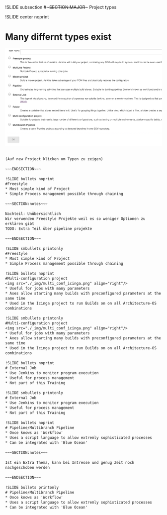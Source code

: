 !SLIDE subsection
#~~~SECTION:MAJOR~~~ Project types

!SLIDE center noprint
# Many differnt types exist

<img src="./_img/project_types_many.png" alt="Default Projekte + einige Plugins" />

~~~SECTION:notes~~~

(Auf new Project klicken um Typen zu zeigen)

~~~ENDSECTION~~~

!SLIDE bullets noprint
#Freestyle
* Most simple kind of Project
* Simple Process management possible through chaining

~~~SECTION:notes~~~

Nachteil: Unübersichtlich
Wir verwenden Freestyle Projekte weil es so weniger Optionen zu erklären gibt
TODO: Extra Teil über pipeline projekte

~~~ENDSECTION~~~

!SLIDE smbullets printonly
#Freestyle
* Most simple kind of Project
* Simple Process management possible through chaining

!SLIDE bullets noprint
#Multi-configuration project
<img src="./_img/multi_conf_icinga.png" align="right"/>
* Useful for jobs with many parameters
* Axes allow starting many builds with preconfigured parameters at the same time
* Used in the Icinga project to run Builds on on all Architecture-OS combinations

!SLIDE smbullets printonly
#Multi-configuration project
<img src="./_img/multi_conf_icinga.png" align="right"/>
* Useful for jobs with many parameters
* Axes allow starting many builds with preconfigured parameters at the same time
* Used in the Icinga project to run Builds on on all Architecture-OS combinations

!SLIDE bullets noprint
# External Job
* Use Jenkins to monitor program execution
* Useful for process management
* Not part of this Training

!SLIDE smbullets printonly
# External Job
* Use Jenkins to monitor program execution
* Useful for process management
* Not part of this Training

!SLIDE bullets noprint
# Pipeline/Multibranch Pipeline
* Once knows as 'Workflow'
* Uses a script language to allow extremly sophisticated processes
* Can be integrated with 'Blue Ocean'

~~~SECTION:notes~~~

Ist ein Extra Thema, kann bei Intresse und genug Zeit noch nachgeschoben werden

~~~ENDSECTION~~~

!SLIDE bullets printonly
# Pipeline/Multibranch Pipeline
* Once knows as 'Workflow'
* Uses a script language to allow extremly sophisticated processes
* Can be integrated with 'Blue Ocean'
